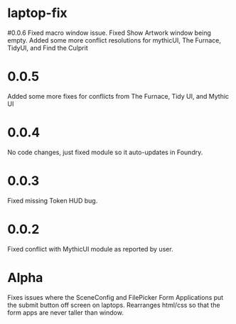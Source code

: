 # laptop-fix

#0.0.6
Fixed macro window issue. Fixed Show Artwork window being empty. Added some more conflict resolutions for mythicUI, The Furnace, TidyUI, and Find the Culprit

# 0.0.5
Added some more fixes for conflicts from The Furnace, Tidy UI, and Mythic UI

# 0.0.4
No code changes, just fixed module so it auto-updates in Foundry.

# 0.0.3
Fixed missing Token HUD bug.

# 0.0.2
Fixed conflict with MythicUI module as reported by user.

# Alpha
Fixes issues where the SceneConfig and FilePicker Form Applications put the submit button off screen on laptops. Rearranges html/css so that the form apps are never taller than window.
